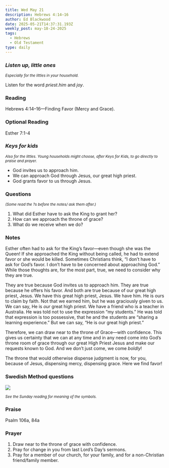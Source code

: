 ```yaml
---
title: Wed May 21
description: Hebrews 4:14–16
author: Ed Blackwood
date: 2025-05-21T14:37:31.193Z
weekly_post: may-18-24-2025
tags:
  - Hebrews
  - Old Testament
type: daily
---
```

### *Listen up, little ones*

<div><small><i>Especially for the littles in your household.</i></small></div>

Listen for the word *priest*.*him* and *joy*.

### Reading

Hebrews 4:14–16—Finding Favor (Mercy and Grace).

### Optional Reading

Esther 7:1-4

### *Keys for kids*

<div><small><i>Also for the littles. Young households might choose, after Keys for Kids, to go directly to praise and prayer.</i></small></div>

* God invites us to approach him.
* We can approach God through Jesus, our great high priest.
* God grants favor to us through Jesus.

### Questions

<div><small><i>(Some read the ?s before the notes/ ask them after.)</i></small></div>

1. What did Esther have to ask the King to grant her?
2. How can we approach the throne of grace?
3. What do we receive when we do?

### Notes

Esther often had to ask for the King’s favor—even though she was the Queen! If she approached the King without being called, he had to extend favor or she would be killed. Sometimes Christians think, “I don’t have to ask for God’s favor. I don’t have to be concerned about approaching God.” While those thoughts are, for the most part, true, we need to consider why they are true. 

They are true because God invites us to approach him. They are true because he offers his favor. And both are true because of our great high priest, Jesus. We have this great high priest, Jesus. We have him. He is ours to claim by faith. Not that we earned him, but he was graciously given to us. We can say, He is *our* great high priest. We have a friend who is a teacher in Australia. He was told not to use the expression “my students.” He was told that expression is too possessive, that he and the students are “sharing a learning experience.” But we can say, “He is our great high priest.”

Therefore, we can draw near to the throne of Grace—with confidence. This gives us certainty that we can at any time and in any need come into God’s throne room of grace through our great High Priest Jesus and make our requests known to God. And we don’t just come, we come *boldly*! 

The throne that would otherwise dispense judgment is now, for you, because of Jesus, dispensing mercy, dispensing grace. Here we find favor!

### Swedish Method questions

![](/static/img/family_worship_study_ed-swedish_questions.png)

<div><small><i>See the Sunday reading for meaning of the symbols.</i></small></div>

### Praise

P﻿salm 106a, 84a

### Prayer

1. Draw near to the throne of grace with confidence.
2. Pray for change in you from last Lord’s Day’s sermons.
3. Pray for a member of our church, for your family, and for a non-Christian friend/family member.
